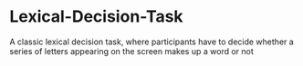 # Lexical-Decision-Task
A classic lexical decision task, where participants have to decide whether a series of letters appearing on the screen makes up a word or not  
